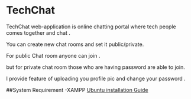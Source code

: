 # TechChat

TechChat web-application is online chatting portal where tech people comes together and chat .

You can create new chat rooms and set it public/private.

For public Chat room anyone can join .

but for private chat room those who are having password are able to join.

I provide feature of uploading you profile pic and change your password .

##System Requirement
-XAMPP  [Ubuntu installation Guide](https://linuxconfig.org/how-to-install-xampp-on-ubuntu-linux)<br/> 

